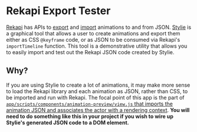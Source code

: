 # Rekapi Export Tester

[Rekapi](http://rekapi.com/) has APIs to [export](http://rekapi.com/dist/doc/classes/Rekapi.html#method_exportTimeline) and [import](http://rekapi.com/dist/doc/classes/Rekapi.html#method_importTimeline) animations to and from JSON.  [Stylie](http://jeremyckahn.github.io/stylie/) is a graphical tool that allows a user to create animations and export them either as CSS `@keyframe` code, or as JSON to be consumed via Rekapi's `importTimeline` function.  This tool is a demonstrative utility that allows you to easily import and test out the Rekapi JSON code created by Stylie.

## Why?

If you are using Stylie to create a lot of animations, it may make more sense to load the Rekapi library and each animation as JSON, rather than CSS, to be imported and run with Rekapi.  The focal point of this app is the part of [`app/scripts/components/animation-preview/view.js` that imports the animation JSON and associates the actor with a rendering context](https://github.com/jeremyckahn/rekapi-export-test/blob/5bf046048bbfffe78c842f2cfa1ac0759ffba478/app/scripts/components/animation-preview/view.js#L33-L37).  **You will need to do something like this in your project if you wish to wire up Stylie's generated JSON code to a DOM element.**